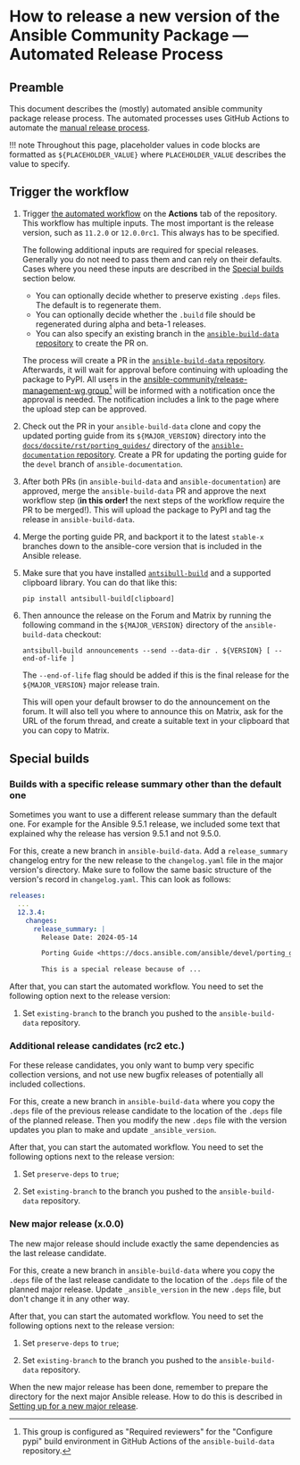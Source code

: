 # How to release a new version of the Ansible Community Package — Automated Release Process

## Preamble

This document describes the (mostly) automated ansible community package
release process. The automated processes uses GitHub Actions to automate the
[manual release process](release-process.md).

!!! note
    Throughout this page, placeholder values in code blocks are formatted as
    `${PLACEHOLDER_VALUE}` where `PLACEHOLDER_VALUE` describes the value to
    specify.


## Trigger the workflow

1. Trigger [the automated
   workflow](https://github.com/ansible-community/ansible-build-data/actions/workflows/ansible-release.yml)
   on the **Actions** tab of the repository. This workflow has multiple inputs.
   The most important is the release version, such as `11.2.0` or `12.0.0rc1`.
   This always has to be specified.

    The following additional inputs are required for special releases. Generally
    you do not need to pass them and can rely on their defaults. Cases where you
    need these inputs are described in the [Special builds](#special-builds)
    section below.

    * You can optionally decide whether to preserve existing `.deps` files.
      The default is to regenerate them.
    * You can optionally decide whether the `.build` file should be regenerated
      during alpha and beta-1 releases.
    * You can also specify an existing branch in the [`ansible-build-data`
      repository](https://github.com/ansible-community/ansible-build-data/) to
      create the PR on.

    The process will create a PR in the [`ansible-build-data`
    repository](https://github.com/ansible-community/ansible-build-data/).
    Afterwards, it will wait for approval before continuing with uploading the
    package to PyPI. All users in the [ansible-community/release-management-wg
    group](https://github.com/orgs/ansible-community/teams/release-management-wg)[^1]
    will be informed with a notification once the approval is needed.
    The notification includes a link to the page where the upload step can be
    approved.

2. Check out the PR in your `ansible-build-data` clone and copy the updated
   porting guide from its `${MAJOR_VERSION}` directory into the
   [`docs/docsite/rst/porting_guides/`](https://github.com/ansible/ansible-documentation/tree/devel/docs/docsite/rst/porting_guides/)
   directory of the [`ansible-documentation`
   repository](https://github.com/ansible/ansible-documentation/). Create a
   PR for updating the porting guide for the `devel` branch of
   `ansible-documentation`.

3. After both PRs (in `ansible-build-data` and `ansible-documentation`) are
   approved, merge the `ansible-build-data` PR and approve the next workflow
   step (**in this order!** the next steps of the workflow require the PR to be
   merged!). This will upload the package to PyPI and tag the release in
   `ansible-build-data`.

4. Merge the porting guide PR, and backport it to the latest `stable-x`
   branches down to the ansible-core version that is included in the Ansible
   release.

5. Make sure that you have installed [`antsibull-build`](https://pypi.org/project/antsibull-build/)
   and a supported clipboard library. You can do that like this:

    ```
    pip install antsibull-build[clipboard]
    ```

6. Then announce the release on the Forum and Matrix by
   running the following command in the `${MAJOR_VERSION}` directory of the
   `ansible-build-data` checkout:

    ```
    antsibull-build announcements --send --data-dir . ${VERSION} [ --end-of-life ]
    ```

    The `--end-of-life` flag should be added if this is the final release for the
    `${MAJOR_VERSION}` major release train.

    This will open your default browser to do the announcement on the forum.
    It will also tell you where to announce this on Matrix,
    ask for the URL of the forum thread,
    and create a suitable text in your clipboard that you can copy to Matrix.

[^1]: This group is configured as "Required reviewers" for the "Configure pypi"
      build environment in GitHub Actions of the `ansible-build-data` repository.

## Special builds

### Builds with a specific release summary other than the default one

Sometimes you want to use a different release summary than the default one.
For example for the Ansible 9.5.1 release, we included some text that explained
why the release has version 9.5.1 and not 9.5.0.

For this, create a new branch in `ansible-build-data`. Add a `release_summary`
changelog entry for the new release to the `changelog.yaml` file in the major
version's directory. Make sure to follow the same basic structure of the version's
record in `changelog.yaml`. This can look as follows:
```yaml
releases:
  ...
  12.3.4:
    changes:
      release_summary: |
        Release Date: 2024-05-14

        Porting Guide <https://docs.ansible.com/ansible/devel/porting_guides.html>`_

        This is a special release because of ...
```

After that, you can start the automated workflow. You need to set the following option
next to the release version:

1. Set `existing-branch` to the branch you pushed to the `ansible-build-data`
   repository.

### Additional release candidates (rc2 etc.)

For these release candidates, you only want to bump very specific collection
versions, and not use new bugfix releases of potentially all included collections.

For this, create a new branch in `ansible-build-data` where you copy the `.deps`
file of the previous release candidate to the location of the `.deps` file of the
planned release. Then you modify the new `.deps` file with the version updates
you plan to make and update `_ansible_version`.

After that, you can start the automated workflow. You need to set the following options
next to the release version:

1. Set `preserve-deps` to `true`;

2. Set `existing-branch` to the branch you pushed to the `ansible-build-data`
   repository.

### New major release (x.0.0)

The new major release should include exactly the same dependencies as the last
release candidate.

For this, create a new branch in `ansible-build-data` where you copy the `.deps`
file of the last release candidate to the location of the `.deps` file of the
planned major release. Update `_ansible_version` in the new `.deps` file, but don't
change it in any other way.

After that, you can start the automated workflow. You need to set the following options
next to the release version:

1. Set `preserve-deps` to `true`;

2. Set `existing-branch` to the branch you pushed to the `ansible-build-data`
   repository.

When the new major release has been done, remember to prepare the directory for
the next major Ansible release. How to do this is described in [Setting up for a
new major release](new-ansible-and-freezes.md#setting-up-for-a-new-major-release).
